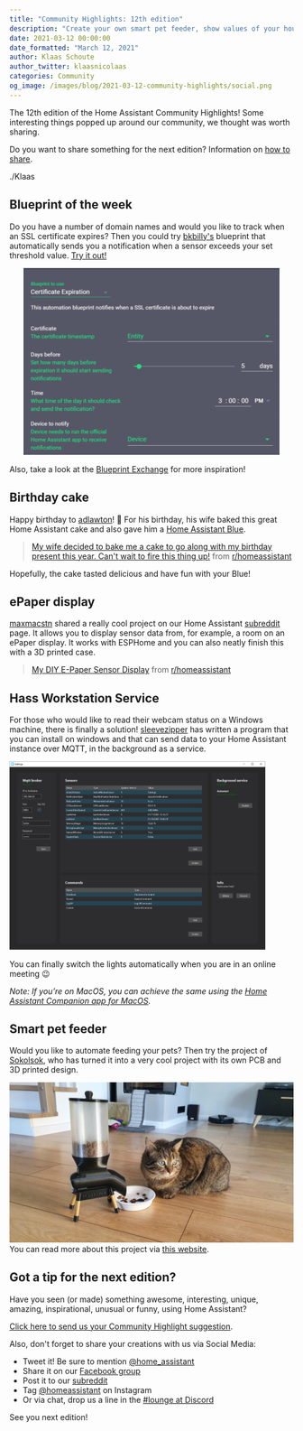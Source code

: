 ```yaml
---
title: "Community Highlights: 12th edition"
description: "Create your own smart pet feeder, show values of your house on an ePaper display and a delicious Home Assistant cake."
date: 2021-03-12 00:00:00
date_formatted: "March 12, 2021"
author: Klaas Schoute
author_twitter: klaasnicolaas
categories: Community
og_image: /images/blog/2021-03-12-community-highlights/social.png
---
```


The 12th edition of the Home Assistant Community Highlights! Some interesting
things popped up around our community, we thought was worth sharing.

Do you want to share something for the next edition?
Information on [how to share](#got-a-tip-for-the-next-edition).

./Klaas

## Blueprint of the week

Do you have a number of domain names and would you like to track when an SSL
certificate expires? Then you could try [bkbilly's](https://community.home-assistant.io/u/bkbilly)
blueprint that automatically sends you a notification when a sensor exceeds your set threshold value.
[Try it out!](https://community.home-assistant.io/t/certificate-expiration/280125)

<div style="margin:0 auto; text-align:center">
    <a href="https://community.home-assistant.io/t/certificate-expiration/280125" target="_blank">
        <img
            src='/images/blog/2021-03-12-community-highlights/blueprint.png'
            alt="How this blueprint works"
            style='border: 0;box-shadow: none;width:90%;'
        />
    </a>
</div>

Also, take a look at the [Blueprint Exchange][blueprints] for more inspiration!

## Birthday cake

Happy birthday to [adlawton](https://www.reddit.com/user/adlawton/)! 🥳 For his birthday,
his wife baked this great Home Assistant cake and also gave him a [Home Assistant Blue](/blue).

<blockquote class="reddit-card" data-card-created="1615556016"><a href="https://www.reddit.com/r/homeassistant/comments/lz5s6s/my_wife_decided_to_bake_me_a_cake_to_go_along/">My wife decided to bake me a cake to go along with my birthday present this year. Can't wait to fire this thing up!</a> from <a href="http://www.reddit.com/r/homeassistant">r/homeassistant</a></blockquote>
<script async src="{{site.baseurl}}//embed.redditmedia.com/widgets/platform.js" charset="UTF-8"></script>

Hopefully, the cake tasted delicious and have fun with your Blue!

## ePaper display

[maxmacstn](https://github.com/maxmacstn) shared a really cool project on our
Home Assistant [subreddit][reddit] page. It allows you to display sensor data from,
for example, a room on an ePaper display. It works with ESPHome and you can also neatly
finish this with a 3D printed case.

<object type="image/svg+xml" data="https://gh-card.dev/repos/maxmacstn/HA-ePaper-Display.svg?link_target=_blank"></object>

<blockquote class="reddit-card" data-card-created="1615556565"><a href="https://www.reddit.com/r/homeassistant/comments/lwp709/my_diy_epaper_sensor_display/">My DIY E-Paper Sensor Display</a> from <a href="http://www.reddit.com/r/homeassistant">r/homeassistant</a></blockquote>
<script async src="{{site.baseurl}}//embed.redditmedia.com/widgets/platform.js" charset="UTF-8"></script>

## Hass Workstation Service

For those who would like to read their webcam status on a Windows machine, there is
finally a solution! [sleevezipper](https://github.com/sleevezipper) has written a program
that you can install on windows and that can send data to your Home Assistant instance over
MQTT, in the background as a service.

<object type="image/svg+xml" data="https://gh-card.dev/repos/sleevezipper/hass-workstation-service.svg?link_target=_blank"></object>

<a href="https://github.com/sleevezipper" target="_blank">
    <img
        src='/images/blog/2021-03-12-community-highlights/workstation.png'
        alt="UI of the workstation service program on Windows"
        style='border: 0;box-shadow: none;width:90%;'
    />
</a>

You can finally switch the lights automatically when you are in an online meeting 😉

_Note: If you’re on MacOS, you can achieve the same using the [Home Assistant Companion app for MacOS][companion]._

## Smart pet feeder

Would you like to automate feeding your pets? Then try the project of
[Sokolsok](https://www.reddit.com/user/Sokolsok/), who has turned it into a very cool
project with its own PCB and 3D printed design.

<p class='img'>
  <a href="https://smartsolutions4home.com/ss4h-pf-pet-feeder/" target="_blank">
    <img
      src='/images/blog/2021-03-12-community-highlights/feeder.jpg'
      alt="How the smart pet feeder looks like"
      style='border: 0;box-shadow: none;'
      />
  </a>
  You can read more about this project via <a target="_blank" href="https://smartsolutions4home.com/ss4h-pf-pet-feeder/">this website</a>.
</p>

## Got a tip for the next edition?

Have you seen (or made) something awesome, interesting, unique, amazing,
inspirational, unusual or funny, using Home Assistant?

[Click here to send us your Community Highlight suggestion](/suggest-community-highlight).

Also, don't forget to share your creations with us via Social Media:

- Tweet it! Be sure to mention [@home_assistant][twitter]
- Share it on our [Facebook group][facebook-group]
- Post it to our [subreddit][reddit]
- Tag [@homeassistant][instagram] on Instagram
- Or via chat, drop us a line in the [#lounge at Discord][chat]

See you next edition!

[chat]: https://www.home-assistant.io/join-chat
[facebook-group]: https://www.facebook.com/groups/HomeAssistant/
[instagram]: https://www.instagram.com/homeassistant/
[reddit]: https://www.reddit.com/r/homeassistant
[twitter]: https://www.twitter.com/home_assistant
[blueprints]: https://community.home-assistant.io/c/blueprints-exchange
[companion]: https://companion.home-assistant.io